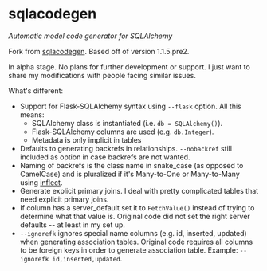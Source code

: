 sqlacodegen
=================

*Automatic model code generator for SQLAlchemy*

Fork from <a href="https://pypi.python.org/pypi/sqlacodegen">sqlacodegen</a>. Based off of version 1.1.5.pre2.

In alpha stage. No plans for further development or support. I just want to share my modifications with people facing similar issues.

What's different:
* Support for Flask-SQLAlchemy syntax using `--flask` option. All this means:
  * SQLAlchemy class is instantiated (i.e. `db = SQLAlchemy()`).
  * Flask-SQLAlchemy columns are used (e.g. `db.Integer`).
  * Metadata is only implicit in tables
* Defaults to generating backrefs in relationships. `--nobackref` still included as option in case backrefs are not wanted. 
* Naming of backrefs is the class name in snake_case (as opposed to CamelCase) and is pluralized if it's Many-to-One or Many-to-Many using <a href="https://pypi.python.org/pypi/inflect">inflect</a>.
* Generate explicit primary joins. I deal with pretty complicated tables that need explicit primary joins.
* If column has a server_default set it to `FetchValue()` instead of trying to determine what that value is. Original code did not set the right server defaults -- at least in my set up.
* `--ignorefk` ignores special name columns (e.g. id, inserted, updated) when generating association tables. Original code requires all columns to be foreign keys in order to generate association table. Example: `--ignorefk id,inserted,updated`.
